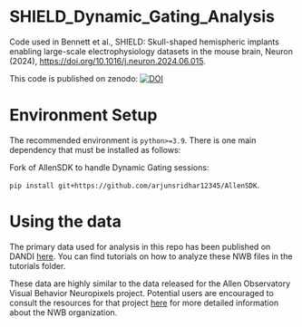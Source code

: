 # SHIELD_Dynamic_Gating_Analysis
Code used in Bennett et al., SHIELD: Skull-shaped hemispheric implants enabling large-scale electrophysiology datasets in the
mouse brain, Neuron (2024), https://doi.org/10.1016/j.neuron.2024.06.015. 

This code is published on zenodo: [![DOI](https://zenodo.org/badge/811016180.svg)](https://zenodo.org/doi/10.5281/zenodo.11494005)

# Environment Setup
The recommended environment is `python>=3.9`. There is one main dependency that must be installed as follows: 

Fork of AllenSDK to handle Dynamic Gating sessions:

`pip install git+https://github.com/arjunsridhar12345/AllenSDK`.

# Using the data
The primary data used for analysis in this repo has been published on DANDI [here](https://dandiarchive.org/dandiset/001051).
You can find tutorials on how to analyze these NWB files in the tutorials folder. 

These data are highly similar to the data released for the Allen Observatory Visual Behavior Neuropixels project. Potential users are encouraged to consult the resources for that project [here](https://portal.brain-map.org/circuits-behavior/visual-behavior-neuropixels) for more detailed information about the NWB organization. 
